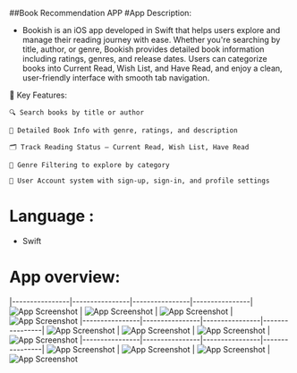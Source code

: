 ##Book Recommendation APP 
#App Description:
- Bookish is an iOS app developed in Swift that helps users explore and manage their reading journey with ease. Whether you're searching by title, author, or genre, Bookish provides detailed book information including ratings, genres, and release dates. Users can categorize books into Current Read, Wish List, and Have Read, and enjoy a clean, user-friendly interface with smooth tab navigation.

🔑 Key Features:

    🔍 Search books by title or author

    📖 Detailed Book Info with genre, ratings, and description

    🗂️ Track Reading Status – Current Read, Wish List, Have Read

    🎯 Genre Filtering to explore by category

    👤 User Account system with sign-up, sign-in, and profile settings

# Language : 
- Swift

# App overview:  

|----------------|----------------|----------------|----------------|
![App Screenshot](./1.png) | ![App Screenshot](./2.png) | ![App Screenshot](./3.png) | ![App Screenshot](./4.png) 
|----------------|----------------|----------------|----------------|
![App Screenshot](./5.png) | ![App Screenshot](./6.png) | ![App Screenshot](./7.png) | ![App Screenshot](./8.png) 
|----------------|----------------|----------------|----------------|
![App Screenshot](./9.png) | ![App Screenshot](./10.png) | ![App Screenshot](./11.png) | ![App Screenshot](./12.png) 

